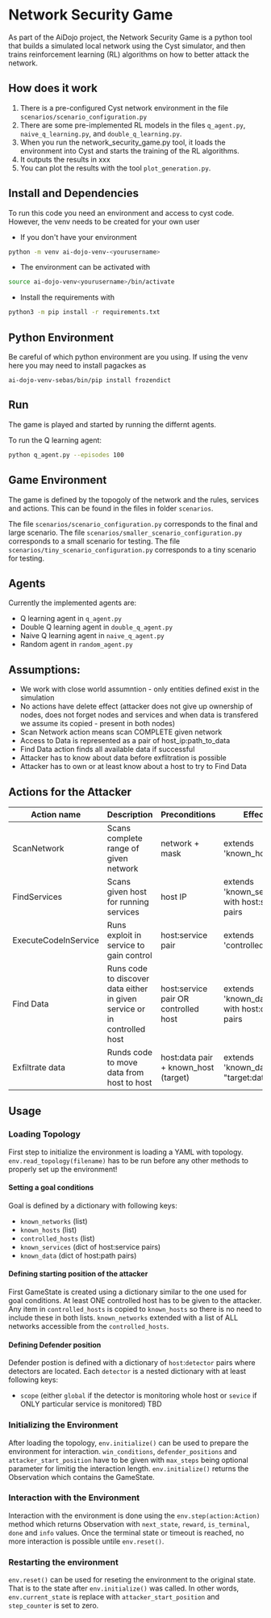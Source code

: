 # Network Security Game

As part of the AiDojo project, the Network Security Game is a python tool that builds a simulated local network using the Cyst simulator, and then trains reinforcement learning (RL) algorithms on how to better attack the network.

## How does it work
1. There is a pre-configured Cyst network environment in the file `scenarios/scenario_configuration.py`
2. There are some pre-implemented RL models in the files `q_agent.py`, `naive_q_learning.py`, and `double_q_learning.py`.
3. When you run the network_security_game.py tool, it loads the environment into Cyst and starts the training of the RL algorithms.
4. It outputs the results in xxx
5. You can plot the results with the tool `plot_generation.py`.


## Install and Dependencies
To run this code you need an environment and access to cyst code. However, the venv needs to be created for your own user

- If you don't have your environment

```bash
python -m venv ai-dojo-venv-<yourusername>
```

- The environment can be activated with

```bash
source ai-dojo-venv<yourusername>/bin/activate
```

- Install the requirements with 

```bash
python3 -m pip install -r requirements.txt
```

## Python Environment
Be careful of which python environment are you using. If using the venv here you may need to install pagackes as

    ai-dojo-venv-sebas/bin/pip install frozendict

## Run

The game is played and started by running the differnt agents.

To run the Q learning agent:

```bash
python q_agent.py --episodes 100
```


## Game Environment
The game is defined by the topogoly of the network and the rules, services and actions. This can be found in the files in folder `scenarios`.


The file `scenarios/scenario_configuration.py` corresponds to the final and large scenario.
The file `scenarios/smaller_scenario_configuration.py` corresponds to a small scenario for testing.
The file `scenarios/tiny_scenario_configuration.py` corresponds to a tiny scenario for testing.

## Agents
Currently the implemented agents are:

- Q learning agent in `q_agent.py`
- Double Q learning agent in `double_q_agent.py`
- Naive Q learning agent in `naive_q_agent.py`
- Random agent in `random_agent.py`

## Assumptions:
* We work with close world assumntion - only entities defined exist in the simulation
* No actions have delete effect (attacker does not give up ownership of nodes, does not forget nodes and services and when data is transfered we assume its copied - present in both nodes)
* Scan Network action means scan COMPLETE given network
* Access to Data is represented as a pair of host_ip:path_to_data
* Find Data action finds all available data if successful
* Attacker has to know about data before exflitration is possible
* Attacker has to own or at least know about a host to try to Find Data

## Actions for the Attacker
| Action name          | Description                                                              | Preconditions                         | Effects                                          |
|----------------------|--------------------------------------------------------------------------|---------------------------------------|--------------------------------------------------|
| ScanNetwork          | Scans complete range of given network                                    | network + mask                        | extends 'known_hosts'                            |
| FindServices         | Scans given host for running services                                    | host IP                               | extends 'known_services' with host:service pairs |
| ExecuteCodeInService | Runs exploit in service to gain control                                  | host:service pair                     | extends 'controlled_hosts'                       |
| Find Data            | Runs code to discover data either in given service or in controlled host | host:service pair  OR controlled host | extends 'known_data' with host:data pairs        |
| Exfiltrate data      | Runds code to move data from host to host                                | host:data pair + known_host (target)  | extends 'known_data with "target:data" pair      |

## Usage
### Loading Topology
First step to initialize the environment is loading a YAML with topology. `env.read_topology(filename)` has to be run before any other methods to properly set up the environment!

#### Setting a goal conditions
Goal is defined by a dictionary with following keys:
* `known_networks` (list)
* `known_hosts` (list)
* `controlled_hosts` (list)
* `known_services` (dict of host:service pairs)
* `known_data` (dict of host:path pairs)

#### Defining starting position of the attacker
First GameState is created using a dictionary similar to the one used for goal conditions. At least ONE controlled host has to be given to the attacker. Any item in `controlled_hosts` is copied to `known_hosts` so there is no need to include these in both lists. `known_networks` extended with a list of ALL networks accessible from the `controlled_hosts`.

#### Defining Defender position
Defender postion is defined with a dictionary of `host`:`detector` pairs where detectors are located. Each `detector` is a nested dictionary with at least following keys:
* `scope` (either `global` if the detector is monitoring whole host or `sevice` if ONLY particular service is monitored)
TBD

### Initializing the Environment
After loading the topology, `env.initialize()` can be used to prepare the environment for interaction. `win_conditions`, `defender_positions` and `attacker_start_position` have to be given with `max_steps` being optional parameter for limitig the interaction length. `env.initialize()` returns the Observation which contains the GameState.

### Interaction with the Environment
Interaction with the environment is done using the `env.step(action:Action)` method which returns Observation with `next_state`, `reward`, `is_terminal`, `done` and `info` values. Once the terminal state or timeout is reached, no more interaction is possible untile `env.reset()`.

### Restarting the environment
`env.reset()` can be used for reseting the environment to the original state. That is to the state after `env.initialize()` was called. In other words, `env.current_state` is replace with `attacker_start_position` and `step_counter` is set to zero.



